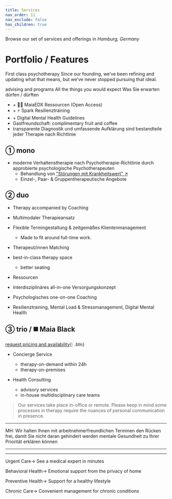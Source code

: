 ```yaml
---
title: Services
nav_order: 11
nav_exclude: false
has_children: true
---
```

Browse our set of services and offerings
in *Hamburg, Germany*

# Portfolio / Features
First class psychotherapy
Since our founding, we’ve been refining and updating what that means, but we’ve never stopped pursuing that ideal.

advising and programs
All the things you would expect
Was Sie erwarten dürfen / dürften

- \+ 🧑‍🏫 MaiaEDX Ressourcen (Open Access)
- \+ ⚡️ Spark Resilienztraining
- \+ Digital Mental Health Guidelines
- Gastfreundschaft: complimentary fruit and coffee
- transparente Diagnostik und umfassende Aufklärung sind bestandteile jeder Therapie nach Richtlinie

## ① mono
- moderne Verhaltenstherapie nach Psychotherapie-Richtlinie durch approbierte psychologische Psychotherapeuten
	- Behandlung von ["Störungen mit Krankheitswert" ↗](/faq#Wann-Therapie?)
	- Einzel-, Paar- & Gruppentherapeutische Angebote

## ② duo
- Therapy accompanied by Coaching
- Multimodaler Therapieansatz
- Flexible Termingestaltung & zeitgemäßes Klientenmanagement
	- Made to fit around full-time work.
- Therapeut/innen Matching

- best-in-class therapy space
	- better seating
- Ressourcen
- Interdisziplinäres all-in-one Versorgungskonzept
- Psychologisches one-on-one Coaching
- Resilienztraining, Mental Load & Stressmanagement, Digital Mental Health

## ③ trio / ◼️ Maia Black
[request pricing and availability](booking.maiahealth.de){: .btn} 
- Concierge Service
	- therapy-on-demand within 24h
	- therapy-on-premises

- Health Consulting
	- advisory services
	- in-house multidisciplinary care teams

> Our services take place in-office or remote. Please keep in mind some processes in therapy require the nuances of personal communication in presence.


---



MH: Wir halten Ihnen mit arbeitnehmerfreundlichen Terminen den Rücken frei, damit Sie nicht daran gehindert werden mentale Gesundheit zu Ihrer Priorität erklären können

---



---

Urgent Care→
See a medical expert in minutes

Behavioral Health→
Emotional support from the privacy of home

Preventive Health→
Support for a healthy lifestyle

Chronic Care→
Convenient management for chronic conditions